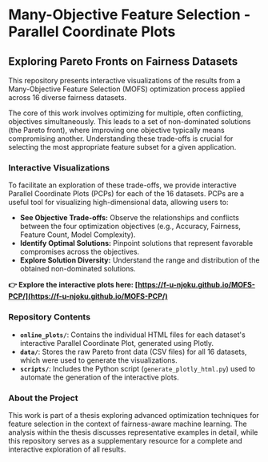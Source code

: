 # Many-Objective Feature Selection - Parallel Coordinate Plots

## Exploring Pareto Fronts on Fairness Datasets

This repository presents interactive visualizations of the results from a Many-Objective Feature Selection (MOFS) optimization process applied across 16 diverse fairness datasets.

The core of this work involves optimizing for multiple, often conflicting, objectives simultaneously. This leads to a set of non-dominated solutions (the Pareto front), where improving one objective typically means compromising another. Understanding these trade-offs is crucial for selecting the most appropriate feature subset for a given application.

### Interactive Visualizations

To facilitate an exploration of these trade-offs, we provide interactive Parallel Coordinate Plots (PCPs) for each of the 16 datasets. PCPs are a useful tool for visualizing high-dimensional data, allowing users to:

* **See Objective Trade-offs:** Observe the relationships and conflicts between the four optimization objectives (e.g., Accuracy, Fairness, Feature Count, Model Complexity).
* **Identify Optimal Solutions:** Pinpoint solutions that represent favorable compromises across the objectives.
* **Explore Solution Diversity:** Understand the range and distribution of the obtained non-dominated solutions.

**👉 Explore the interactive plots here: [https://f-u-njoku.github.io/MOFS-PCP/](https://f-u-njoku.github.io/MOFS-PCP/)**

### Repository Contents

* **`online_plots/`**: Contains the individual HTML files for each dataset's interactive Parallel Coordinate Plot, generated using Plotly.
* **`data/`**: Stores the raw Pareto front data (CSV files) for all 16 datasets, which were used to generate the visualizations.
* **`scripts/`**: Includes the Python script (`generate_plotly_html.py`) used to automate the generation of the interactive plots.

### About the Project

This work is part of a thesis exploring advanced optimization techniques for feature selection in the context of fairness-aware machine learning. The analysis within the thesis discusses representative examples in detail, while this repository serves as a supplementary resource for a complete and interactive exploration of all results.